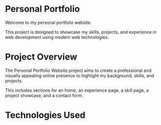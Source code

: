 # Personal Portfolio

Welcome to my personal portfolio website.

This project is designed to showcase my skills, projects, and experience in web development using modern web technologies.

# Project Overview
The Personal Portfolio Website project aims to create a professional and visually appealing online presence to highlight my background, skills, and projects.

This includes sections for an home, an experience page, a skill page, a project showcase, and a contact form.

# Technologies Used









